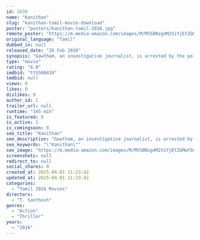 ```yaml
---
id: 2030
name: "Kanithan"
slug: "kanithan-tamil-movie-download"
poster: "posters/kanithan-tamil-2016.jpg"
remote_poster: "https://m.media-amazon.com/images/M/MV5BNzg4M2ViYjEtZGMwYS00Yjk0LWIwM2QtZWMwM2FhMzQ3OWRiXkEyXkFqcGc@._V1_SX300.jpg"
original_language: "Tamil"
dubbed_in: null
released_date: "26 Feb 2016"
synopsis: "Gowtham, an investigative journalist, is arrested by the police for having used fake certificates. With his career at stake, Gowtham uses all his skills to expose the dangerous counterfeiting racket."
type: "movie"
rating: "6.0"
imdbid: "tt5500416"
tmdbid: null
views: 0
likes: 0
dislikes: 0
author_id: 1
trailer_url: null
runtime: "145 min"
is_featured: 0
is_active: 1
is_comingsoon: 0
seo_title: "Kanithan"
seo_description: "Gowtham, an investigative journalist, is arrested by the police for having used fake certificates. With his career at stake, Gowtham uses all his skills to expose the dangerous counterfeiting racket."
seo_keywords: "\"Kanithan\""
seo_image: "https://m.media-amazon.com/images/M/MV5BNzg4M2ViYjEtZGMwYS00Yjk0LWIwM2QtZWMwM2FhMzQ3OWRiXkEyXkFqcGc@._V1_SX300.jpg"
screenshots: null
redirect_to: null
social_shares: 0
created_at: 2025-04-01 11:23:42
updated_at: 2025-04-01 11:23:42
categories:
  - "Tamil 2016 Movies"
directors:
  - "T. Santhosh"
genres:
  - "Action"
  - "Thriller"
years:
  - "2016"
---
```

